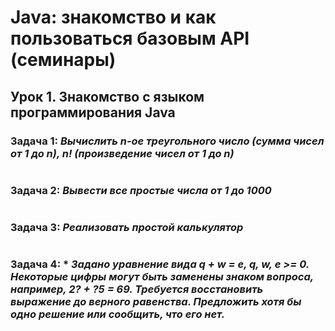 # Java: знакомство и как пользоваться базовым API (семинары)

## Урок 1. Знакомство с языком программирования Java

### **Задача 1:** *Вычислить n-ое треугольного число (сумма чисел от 1 до n), n! (произведение чисел от 1 до n)*
```
```
### **Задача 2:** *Вывести все простые числа от 1 до 1000*
```
```
### **Задача 3:** *Реализовать простой калькулятор*
```
```
### **Задача 4:** * *Задано уравнение вида q + w = e, q, w, e >= 0. Некоторые цифры могут быть заменены знаком вопроса, например, 2? + ?5 = 69. Требуется восстановить выражение до верного равенства. Предложить хотя бы одно решение или сообщить, что его нет.*
```
```